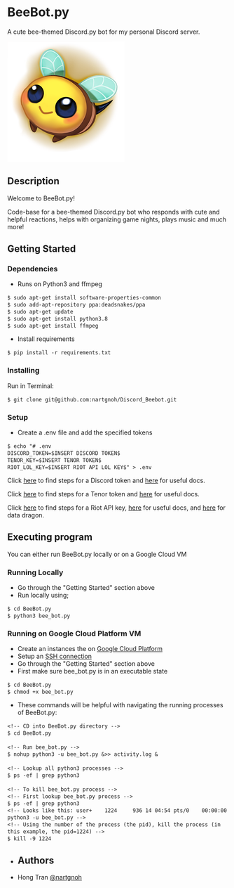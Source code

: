 # BeeBot.py

A cute bee-themed Discord.py bot for my personal Discord server.

![BeeBot](SmileBee.png)

## Description

Welcome to BeeBot.py!

Code-base for a bee-themed Discord.py bot who responds with cute and helpful reactions, helps with organizing game nights, plays music and much more!

## Getting Started

### Dependencies

* Runs on Python3 and ffmpeg
```
$ sudo apt-get install software-properties-common
$ sudo add-apt-repository ppa:deadsnakes/ppa
$ sudo apt-get update
$ sudo apt-get install python3.8
$ sudo apt-get install ffmpeg
```

* Install requirements
```
$ pip install -r requirements.txt
```
  
### Installing

Run in Terminal:
```
$ git clone git@github.com:nartgnoh/Discord_Beebot.git
```

### Setup

* Create a .env file and add the specified tokens
```
$ echo "# .env
DISCORD_TOKEN=$INSERT DISCORD TOKEN$
TENOR_KEY=$INSERT TENOR TOKEN$
RIOT_LOL_KEY=$INSERT RIOT API LOL KEY$" > .env
```
Click [here](https://discord.com/developers/applications/) to find steps for a Discord token and [here](https://discordpy.readthedocs.io/en/stable/api.html) for useful docs.

Click [here](https://tenor.com/gifapi) to find steps for a Tenor token and [here](https://tenor.com/gifapi/documentation) for useful docs.

Click [here](https://developer.riotgames.com/) to find steps for a Riot API key, [here](https://developer.riotgames.com/apis) for useful docs, and [here](https://developer.riotgames.com/docs/lol) for data dragon.

## Executing program

You can either run BeeBot.py locally or on a Google Cloud VM
### Running Locally

* Go through the "Getting Started" section above
* Run locally using;
```
$ cd BeeBot.py
$ python3 bee_bot.py
```

### Running on Google Cloud Platform VM

* Create an instances the on [Google Cloud Platform](https://console.cloud.google.com/compute/instances)
* Setup an [SSH connection](https://docs.github.com/en/authentication/connecting-to-github-with-ssh)
* Go through the "Getting Started" section above
* First make sure bee_bot.py is in an executable state
```
$ cd BeeBot.py
$ chmod +x bee_bot.py
```
* These commands will be helpful with navigating the running processes of BeeBot.py:
```
<!-- CD into BeeBot.py directory -->
$ cd BeeBot.py

<!-- Run bee_bot.py -->
$ nohup python3 -u bee_bot.py &>> activity.log &

<!-- Lookup all python3 processes -->
$ ps -ef | grep python3

<!-- To kill bee_bot.py process -->
<!-- First lookup bee_bot.py process -->
$ ps -ef | grep python3
<!-- Looks like this: user+    1224     936 14 04:54 pts/0    00:00:00 python3 -u bee_bot.py -->
<!-- Using the number of the process (the pid), kill the process (in this example, the pid=1224) -->
$ kill -9 1224
```
* ## Authors

* Hong Tran [@nartgnoh](https://github.com/nartgnoh)
